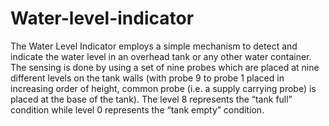 # Water-level-indicator
The Water Level Indicator employs a simple mechanism to detect and indicate the water level in an overhead tank or any other water container.  The sensing is done by using a set of nine probes which are placed at nine different levels on the tank walls (with probe 9 to probe 1 placed in increasing order of height, common probe (i.e. a supply carrying probe) is placed at the base of the tank). The level 8 represents the “tank full” condition while level 0 represents the “tank empty” condition. 
